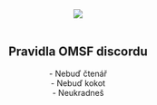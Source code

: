 <div align="center"><img src="https://cdn.discordapp.com/emojis/759776440450416671.png?v=1"></div><br>
<h2 align="center">Pravidla OMSF discordu</h2>
<div align="center">
- Nebuď čtenář <br>
- Nebuď kokot <br>
- Neukradneš <br>
</div>
